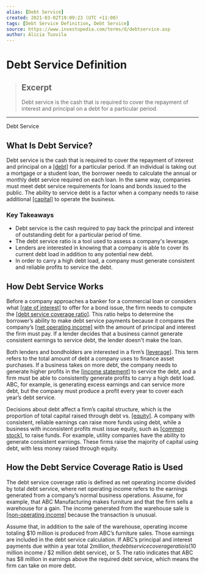 ```yaml
---
alias: [Debt Service]
created: 2021-03-02T19:09:23 (UTC +11:00)
tags: [Debt Service Definition, Debt Service]
source: https://www.investopedia.com/terms/d/debtservice.asp
author: Alicia Tuovila
---
```


# Debt Service Definition

> ## Excerpt
> Debt service is the cash that is required to cover the repayment of interest and principal on a debt for a particular period.

---

Debt Service
## What Is Debt Service?

Debt service is the cash that is required to cover the repayment of interest and principal on a [[debt]](https://www.investopedia.com/terms/d/debt.asp) for a particular period. If an individual is taking out a mortgage or a student loan, the borrower needs to calculate the annual or monthly debt service required on each loan. In the same way, companies must meet debt service requirements for loans and bonds issued to the public. The ability to service debt is a factor when a company needs to raise additional [[capital]](https://www.investopedia.com/terms/c/capital.asp) to operate the business.

### Key Takeaways

-   Debt service is the cash required to pay back the principal and interest of outstanding debt for a particular period of time.
-   The debt service ratio is a tool used to assess a company's leverage.
-   Lenders are interested in knowing that a company is able to cover its current debt load in addition to any potential new debt.
-   In order to carry a high debt load, a company must generate consistent and reliable profits to service the debt.

## How Debt Service Works

Before a company approaches a banker for a commercial loan or considers what [[rate of interest]](https://www.investopedia.com/terms/i/interestrate.asp) to offer for a bond issue, the firm needs to compute the [[debt service coverage ratio]](https://www.investopedia.com/terms/d/dscr.asp). This ratio helps to determine the borrower’s ability to make debt service payments because it compares the company’s [[net operating income]](https://www.investopedia.com/terms/n/noi.asp) with the amount of principal and interest the firm must pay. If a lender decides that a business cannot generate consistent earnings to service debt, the lender doesn't make the loan.

Both lenders and bondholders are interested in a firm’s [[leverage]](https://www.investopedia.com/terms/l/leverage.asp). This term refers to the total amount of debt a company uses to finance asset purchases. If a business takes on more debt, the company needs to generate higher profits in the [[income statement]](https://www.investopedia.com/terms/i/incomestatement.asp) to service the debt, and a firm must be able to consistently generate profits to carry a high debt load. ABC, for example, is generating excess earnings and can service more debt, but the company must produce a profit every year to cover each year’s debt service.

Decisions about debt affect a firm’s capital structure, which is the proportion of total capital raised through debt vs. [[equity]](https://www.investopedia.com/terms/e/equity.asp). A company with consistent, reliable earnings can raise more funds using debt, while a business with inconsistent profits must issue equity, such as [[common stock]](https://www.investopedia.com/terms/c/commonstock.asp), to raise funds. For example, utility companies have the ability to generate consistent earnings. These firms raise the majority of capital using debt, with less money raised through equity.

## How the Debt Service Coverage Ratio is Used

The debt service coverage ratio is defined as net operating income divided by total debt service, where net operating income refers to the earnings generated from a company’s normal business operations. Assume, for example, that ABC Manufacturing makes furniture and that the firm sells a warehouse for a gain. The income generated from the warehouse sale is [[non-operating income]](https://www.investopedia.com/terms/n/non-operating-income.asp) because the transaction is unusual.

Assume that, in addition to the sale of the warehouse, operating income totaling $10 million is produced from ABC’s furniture sales. Those earnings are included in the debt service calculation. If ABC’s principal and interest payments due within a year total $2 million, the debt service coverage ratio is ($10 million income / $2 million debt service), or 5. The ratio indicates that ABC has $8 million in earnings above the required debt service, which means the firm can take on more debt.
